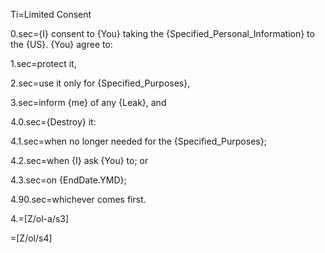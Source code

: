 Ti=Limited Consent

0.sec={I} consent to {You} taking the {Specified_Personal_Information} to the {US}.  {You} agree to:

1.sec=protect it,

2.sec=use it only for {Specified_Purposes},

3.sec=inform {me} of any {Leak}, and 

4.0.sec={Destroy} it:

4.1.sec=when no longer needed for the {Specified_Purposes};

4.2.sec=when {I} ask {You} to; or

4.3.sec=on {EndDate.YMD};

4.90.sec=whichever comes first.

4.=[Z/ol-a/s3]

=[Z/ol/s4]
